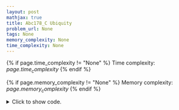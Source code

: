 ```yaml
---
layout: post
mathjax: true
title: Abc178_C Ubiquity
problem_url: None
tags: None
memory_complexity: None
time_complexity: None
---
```




{% if page.time_complexity != "None" %}
Time complexity: ${{ page.time_complexity }}$
{% endif %}

{% if page.memory_complexity != "None" %}
Memory complexity: ${{ page.memory_complexity }}$
{% endif %}

<details>
<summary>
<p style="display:inline">Click to show code.</p>
</summary>
```cpp
{% raw %}
using namespace std;
using ll = long long;
using ii = pair<int, int>;
using vi = vector<int>;
ll const MOD = 1e9 + 7;
ll binpow(ll a, ll b)
{
    a %= MOD;
    ll ans = 1;
    while (b > 0)
    {
        if (b & 1)
            ans = ans * a % MOD;
        a = a * a % MOD;
        b >>= 1;
    }
    return ans;
}
ll sub(ll a, ll b) { return ((a + MOD % MOD) - (b + MOD % MOD) + MOD) % MOD; }
ll add(ll a, ll b) { return ((a + MOD % MOD) + (b + MOD % MOD)) % MOD; }
int main(void)
{
    ll n;
    cin >> n;
    ll U = binpow(10, n);
    ll Z = binpow(9, n);
    ll N = binpow(9, n);
    ll ZuN = binpow(8, n);
    ll ans = sub(U, sub(add(Z, N), ZuN));
    cout << ans << endl;
    return 0;
}

{% endraw %}
```
</details>

